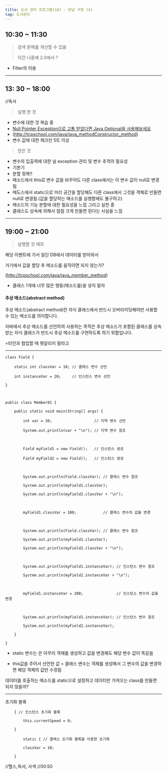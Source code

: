 ```yaml
---
title: 도서 관리 프로그램(18) - 반납 구현 (4)
tag: 도서관리
---
```




## 10:30 ~ 11:30



> 검색 문제를 개선할 수 있음
>
> 이건 나중에 2.0에서 ?

+ Filter의 이용



---

## 13: 30 ~ 18:00

//독서

> 실행 한 것

+ 변수에 대한 것 복습 중
+ [Null Pointer Exception으로 고통 받았다면 Java Optional을 사용해보세요](https://jeong-pro.tistory.com/169?category=773575)
+ (http://tcpschool.com/java/java_methodConstructor_method)
+ 변수 값에 대한 체크만 5트 이상

>얻은 것

+ 변수의 입출력에 대한 널 exception 관리 및 변수 추적의 필요성
+ 기본기
+ 분할 정복!!
+ 매소드에서 this로 변수 값을 바꾸어도 다른 class에서는 이 변수 값이 null로 변경됨
+ 메도스에서 static으로 미리 공간을 할당해도 다른 class에서 그것을 객체로 만들면 null로 변경됨.(값을 할당하는 매소드를 실행함에도 불구하고)
+ 매소드의 기능 분할에 대한 필요성을 느낌 그리고 실천 중
+ 클래스도 상속에 의해서 점점 크게 만들면 된다는 사실을 느낌

---

## 19:00 ~ 21:00

>실행할 것 메모

해당 이벤트에 가서 일단 DB에서 데이터를 받아와서

거기에서 값을 할당 후 메소드를 움직이면 되지 않는가?

(http://tcpschool.com/java/java_member_method)

+ 클래스 1개에 너무 많은 행동(매소드를)을 넣지 말자



#### 추상 메소드(abstract method)

추상 메소드(abstract method)란 자식 클래스에서 반드시 오버라이딩해야만 사용할 수 있는 메소드를 의미합니다.

자바에서 추상 메소드를 선언하여 사용하는 목적은 추상 메소드가 포함된 클래스를 상속받는 자식 클래스가 반드시 추상 메소드를 구현하도록 하기 위함입니다.

=타인과 협업할 때 헷갈리지 말라고 

---

```
class Field {

    static int classVar = 10; // 클래스 변수 선언

    int instanceVar = 20;     // 인스턴스 변수 선언

}

 

public class Member01 {

    public static void main(String[] args) {

        int var = 30;                   // 지역 변수 선언

        System.out.println(var + "\n"); // 지역 변수 참조

 

        Field myField1 = new Field();   // 인스턴스 생성

        Field myField2 = new Field();   // 인스턴스 생성

 

        System.out.println(Field.classVar); // 클래스 변수 참조

        System.out.println(myField1.classVar);

        System.out.println(myField2.classVar + "\n");

 

        myField1.classVar = 100;            // 클래스 변수의 값을 변경

 

        System.out.println(Field.classVar); // 클래스 변수 참조

        System.out.println(myField1.classVar);

        System.out.println(myField2.classVar + "\n");

 

        System.out.println(myField1.instanceVar); // 인스턴스 변수 참조

        System.out.println(myField2.instanceVar + "\n");

 

        myField1.instanceVar = 200;               // 인스턴스 변수의 값을 변경

 

        System.out.println(myField1.instanceVar); // 인스턴스 변수 참조

        System.out.println(myField2.instanceVar);

    }

}
```

+ static 변수는 은 아무리 객체를 생성하고 값을 변경해도 해당 변수 값이 똑같음

+ this값을 주어서 선언한 값 = 클래스 변수는 객체를 생성해서 그 변수의 값을 변경하면 해당 객체의 값만 수정됨



데이터를 호출하는 메소드를 static으로 설정하고 데이터만 가져오는 class를 만들면 되지 않을까?

---

초기화 블록

```
    { // 인스턴스 초기화 블록

        this.currentSpeed = 0;

    }
    
        static { // 클래스 초기화 블록을 이용한 초기화

        classVar = 10;

    }
```



//헬스,독서, 사색 //00:50